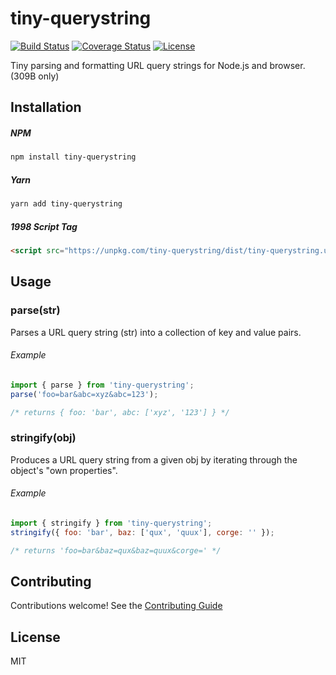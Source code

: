 # tiny-querystring

[![Build Status](https://travis-ci.org/Cap32/tiny-querystring.svg?branch=master)](https://travis-ci.org/Cap32/tiny-querystring) [![Coverage Status](https://coveralls.io/repos/github/Cap32/tiny-querystring/badge.svg?branch=master)](https://coveralls.io/github/Cap32/tiny-querystring?branch=master) [![License](https://img.shields.io/badge/license-MIT_License-blue.svg?style=flat)](https://github.com/Cap32/tiny-querystring/blob/master/LICENSE.md)

Tiny parsing and formatting URL query strings for Node.js and browser. (309B only)


## Installation

##### NPM

```bash
npm install tiny-querystring
```

##### Yarn

```bash
yarn add tiny-querystring
```

##### 1998 Script Tag

```html
<script src="https://unpkg.com/tiny-querystring/dist/tiny-querystring.umd.js"></script>
```

## Usage

### parse(str)

Parses a URL query string (str) into a collection of key and value pairs.

###### Example

```js
import { parse } from 'tiny-querystring';
parse('foo=bar&abc=xyz&abc=123');

/* returns { foo: 'bar', abc: ['xyz', '123'] } */
```

### stringify(obj)

Produces a URL query string from a given obj by iterating through the object's "own properties".

###### Example

```js
import { stringify } from 'tiny-querystring';
stringify({ foo: 'bar', baz: ['qux', 'quux'], corge: '' });

/* returns 'foo=bar&baz=qux&baz=quux&corge=' */
```

## Contributing

Contributions welcome! See the [Contributing Guide](/CONTRIBUTING.md)


## License

MIT
